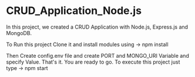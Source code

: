 # CRUD_Application_Node.js

In this project, we created a CRUD Application with Node.js, Express.js and MongoDB.

To Run this project Clone it and install modules using
-> npm install

Then Create config.env file and create PORT and MONGO_URI Variable and specify Value. That's it. You are ready to go. To execute this project just type
-> npm start
